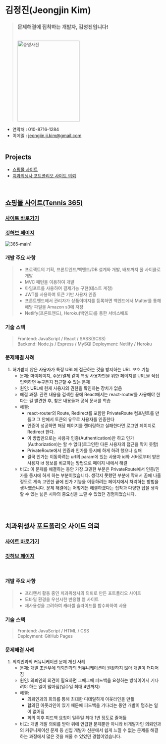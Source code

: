# 김정진(Jeongjin Kim)

> ### 문제해결에 집착하는 개발자, 김정진입니다!
>
> <br />
> <img src='https://user-images.githubusercontent.com/79352105/136808119-e5843d4a-e238-4207-8056-dc1163690dff.jpg' alt='증명사진' width=200, height=260>

- 연락처 : 010-8716-1284
- 이메일 : jeongjin.jj.kim@gmail.com
  <br />
  <br />

## Projects

- <a href="#tennis365">쇼핑몰 사이트</span>
- <a href="#portfolio">치과위생사 포트폴리오 사이트 의뢰</span>

<br />

## <span id="tennis365">쇼핑몰 사이트(Tennis 365)</span>

### <a href="https://sleepy-austin-0254fa.netlify.app/">사이트 바로가기</a>

### <a href="https://github.com/flexing1010/Tennis365/blob/main/README.md">깃허브 페이지</a>

![365-main1](https://user-images.githubusercontent.com/79352105/136037615-333a6fa2-502b-4e31-80a8-49039bdadb11.gif)

### 개발 주요 사항

> - 프로젝트의 기획, 프론트엔드/백엔드/DB 설계와 개발, 배포까지 풀 사이클로 개발
> - MVC 패턴을 이용하여 개발
> - 아임포트를 사용하여 결제기능 구현(테스트 계정)
> - JWT를 사용하여 토큰 기반 사용자 인증
> - 프론트엔드에서 관리자가 상품이미지를 등록하면 백엔드에서 Multer를 통해 해당 파일을 Amazon s3에 저장
> - Netlify(프론트엔드), Heroku(백엔드)를 통한 서비스배포

### 기술 스택

> Frontend: JavaScript / React / SASS(SCSS)  
> Backend: Node.js / Express / MySQl
> Deployment: Netlify / Heroku

### 문제해결 사례

1. 허가받지 않은 사용자가 특정 URL에 접근하는 것을 방지하는 URL 보호 기능
   - 문제: 마이페이지, 주문/결제 같이 특정 사용자만을 위한 페이지를 URL을 직접 입력하면 누구든지 접근할 수 있는 문제
   - 원인: URL에 현재 사용자의 권한을 확인하는 장치가 없음
   - 해결 과정: 관련 내용을 검색한 끝에 React에서는 react-router를 사용해야 한다는 걸 발견한 후, 찾은 내용들과 공식 문서를 학습
   - 해결:
     - react-router의 Route, Redirect를 포함한 PrivateRoute 컴포넌트를 만들고 그 안에서 토큰의 유무로 사용자를 인증한다
     - 인증이 성공하면 해당 페이지를 렌더링하고 실패한다면 로그인 페이지로 Redirect 한다.
     - 이 방법만으로는 사용자 인증(Authentication)만 하고 인가(Authorization)는 할 수 없다(로그인한 다른 사용자의 접근을 막지 못함)
     - PrivateRoute에서 인증과 인가를 동시에 하게 하려 했으나 실패
     - 결국 인가는 이동하려는 url의 param에 있는 사용자 id와 서버로부터 받은 사용자 id 정보를 비교하는 방법으로 페이지 내에서 해결
   - 비고: 이 문제를 해결하는 동안 가장 고민한 부분은 PrivateRoute에서 인증/인가를 동시에 하게 하는 부분이었습니다. 생각지 못했던 부분에 막혀서 꿈에 나올 정도로 계속 고민한 끝에 인가 기능을 이동하려는 페이지에서 처리하는 방법을 생각했습니다. 문제 해결에는 어떻게든 해결하겠다는 집착과 다양한 답을 생각할 수 있는 넓은 시야의 중요성을 느낄 수 있었던 경험이었습니다.

<br />
<br />

## <span id="portfolio">치과위생사 포트폴리오 사이트 의뢰</span>

### <a href="https://flexing1010.github.io/Jinah-s-Portfolio-Website/">사이트 바로가기</a>

### <a href="https://github.com/flexing1010/Jinah-s-Portfolio-Website">깃허브 페이지</a>

<br />

### 개발 주요 사항

> - 프리랜서 활동 중인 치과위생사의 의뢰로 만든 포트폴리오 사이트
> - 모바일 환경을 우선시한 반응형 웹 사이트
> - 재사용성을 고려하여 캐러셀 슬라이드를 함수화하여 사용

### 기술 스택

> Frontend: JavaScript / HTML / CSS  
> Deployment: GitHub Pages

### 문제해결 사례

1. 의뢰인과의 커뮤니케이션 문제 개선 사례
   - 문제: 개발 초반부에 의뢰인과의 커뮤니케이션이 원활하지 않아 개발이 더디어짐
   - 원인: 의뢰인의 의견이 필요하면 그때그때 피드백을 요청하는 방식이어서 기다려야 하는 일이 많아짐(일주일 최대 4번까지)
   - 해결:
     - 의뢰인과의 회의를 통해 최대한 디테일하게 아웃라인을 만듦
     - 합의된 아웃라인이 있기 때문에 피드백을 기다리는 동안 개발이 멈추는 일이 없어짐
     - 회의 이후 피드백 요청이 일주일 최대 1번 정도로 줄어듦
   - 비고: 개별 개발 의뢰를 받아 위에 언급한 문제뿐만 아니라 비개발자인 의뢰인과의 커뮤니케이션 문제 등 신입 개발자 신분에서 쉽게 느낄 수 없는 문제를 해결하는 과정에서 많은 것을 배울 수 있었던 경험이었습니다.
